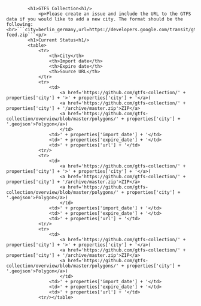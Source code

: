 
            <h1>GTFS Collection<h1/>
                <p>Please create an issue and include the URL to the GTFS data if you would like to add a new city. The format should be the following: <br>```city=berlin_germany,url=https://developers.google.com/transit/gtfs/examples/sample-feed.zip```<p/>
            <h1>Current Status<h1/>
            <table>
                <tr>
                    <th>City</th>
                    <th>Import date</th>
                    <th>Expire date</th>
                    <th>Source URL</th>
                </tr>
                <tr>
                    <td>
                        <a href='https://github.com/gtfs-collection/' + properties['city'] + '>' + properties['city'] + '</a>(
                        <a href='https://github.com/gtfs-collection/' + properties['city'] + '/archive/master.zip'>ZIP</a>
                        <a href='https://github.com/gtfs-collection/overview/blob/master/polygons/' + properties['city'] + '.geojson'>Polygon</a>)
                        </td>
                    <td>' + properties['import_date'] + '</td>
                    <td>' + properties['expire_date'] + '</td>
                    <td>' + properties['url'] + '</td>
                <tr/>
                <tr>
                    <td>
                        <a href='https://github.com/gtfs-collection/' + properties['city'] + '>' + properties['city'] + '</a>(
                        <a href='https://github.com/gtfs-collection/' + properties['city'] + '/archive/master.zip'>ZIP</a>
                        <a href='https://github.com/gtfs-collection/overview/blob/master/polygons/' + properties['city'] + '.geojson'>Polygon</a>)
                        </td>
                    <td>' + properties['import_date'] + '</td>
                    <td>' + properties['expire_date'] + '</td>
                    <td>' + properties['url'] + '</td>
                <tr/>
                <tr>
                    <td>
                        <a href='https://github.com/gtfs-collection/' + properties['city'] + '>' + properties['city'] + '</a>(
                        <a href='https://github.com/gtfs-collection/' + properties['city'] + '/archive/master.zip'>ZIP</a>
                        <a href='https://github.com/gtfs-collection/overview/blob/master/polygons/' + properties['city'] + '.geojson'>Polygon</a>)
                        </td>
                    <td>' + properties['import_date'] + '</td>
                    <td>' + properties['expire_date'] + '</td>
                    <td>' + properties['url'] + '</td>
                <tr/></table>